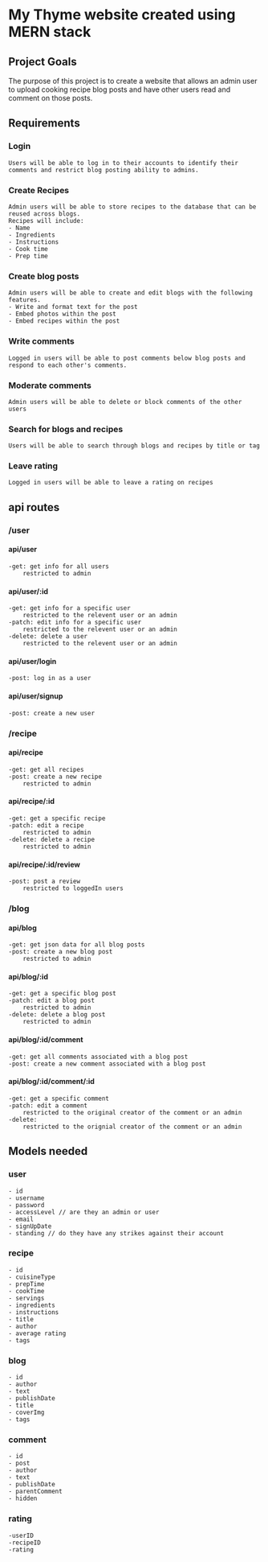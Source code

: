 # My Thyme website created using MERN stack

## Project Goals

The purpose of this project is to create a website that allows an admin user to upload cooking recipe blog posts and have other users read and comment on those posts.

## Requirements

### Login

    Users will be able to log in to their accounts to identify their comments and restrict blog posting ability to admins.

### Create Recipes

    Admin users will be able to store recipes to the database that can be reused across blogs.
    Recipes will include:
    - Name
    - Ingredients
    - Instructions
    - Cook time
    - Prep time

### Create blog posts

    Admin users will be able to create and edit blogs with the following features.
    - Write and format text for the post
    - Embed photos within the post
    - Embed recipes within the post

### Write comments

    Logged in users will be able to post comments below blog posts and respond to each other's comments.

### Moderate comments

    Admin users will be able to delete or block comments of the other users

### Search for blogs and recipes

    Users will be able to search through blogs and recipes by title or tag

### Leave rating

    Logged in users will be able to leave a rating on recipes

## api routes

### /user

#### api/user

    -get: get info for all users
        restricted to admin

#### api/user/:id

    -get: get info for a specific user
        restricted to the relevent user or an admin
    -patch: edit info for a specific user
        restricted to the relevent user or an admin
    -delete: delete a user
        restricted to the relevent user or an admin

#### api/user/login

    -post: log in as a user

#### api/user/signup

    -post: create a new user

### /recipe

#### api/recipe

    -get: get all recipes
    -post: create a new recipe
        restricted to admin

#### api/recipe/:id

    -get: get a specific recipe
    -patch: edit a recipe
        restricted to admin
    -delete: delete a recipe
        restricted to admin

#### api/recipe/:id/review

    -post: post a review
        restricted to loggedIn users

### /blog

#### api/blog

    -get: get json data for all blog posts
    -post: create a new blog post
        restricted to admin

#### api/blog/:id

    -get: get a specific blog post
    -patch: edit a blog post
        restricted to admin
    -delete: delete a blog post
        restricted to admin

#### api/blog/:id/comment

    -get: get all comments associated with a blog post
    -post: create a new comment associated with a blog post

#### api/blog/:id/comment/:id

    -get: get a specific comment
    -patch: edit a comment
        restricted to the original creator of the comment or an admin
    -delete:
        restricted to the orignial creator of the comment or an admin

## Models needed

### user

    - id
    - username
    - password
    - accessLevel // are they an admin or user
    - email
    - signUpDate
    - standing // do they have any strikes against their account

### recipe

    - id
    - cuisineType
    - prepTime
    - cookTime
    - servings
    - ingredients
    - instructions
    - title
    - author
    - average rating
    - tags

### blog

    - id
    - author
    - text
    - publishDate
    - title
    - coverImg
    - tags

### comment

    - id
    - post
    - author
    - text
    - publishDate
    - parentComment
    - hidden

### rating

    -userID
    -recipeID
    -rating

